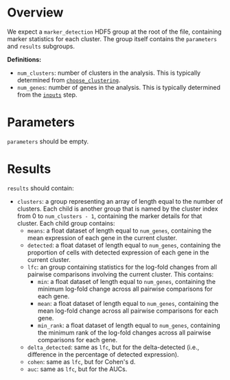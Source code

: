 # Overview

We expect a `marker_detection` HDF5 group at the root of the file, containing marker statistics for each cluster.
The group itself contains the `parameters` and `results` subgroups.

**Definitions:**

- `num_clusters`: number of clusters in the analysis.
  This is typically determined from [`choose_clustering`](../choose_clustering/v1_0.md).
- `num_genes`: number of genes in the analysis.
  This is typically determined from the [`inputs`](../inputs/v1_0.md) step.

# Parameters

`parameters` should be empty.

# Results

`results` should contain:

- `clusters`: a group representing an array of length equal to the number of clusters.
  Each child is another group that is named by the cluster index from 0 to `num_clusters - 1`, containing the marker details for that cluster.
  Each child group contains:
  - `means`: a float dataset of length equal to `num_genes`, containing the mean expression of each gene in the current cluster.
  - `detected`: a float dataset of length equal to `num_genes`, containing the proportion of cells with detected expression of each gene in the current cluster.
  - `lfc`: an group containing statistics for the log-fold changes from all pairwise comparisons involving the current cluster.
    This contains:
    - `min`: a float dataset of length equal to `num_genes`, containing the minimum log-fold change across all pairwise comparisons for each gene.
    - `mean`: a float dataset of length equal to `num_genes`, containing the mean log-fold change across all pairwise comparisons for each gene.
    - `min_rank`: a float dataset of length equal to `num_genes`, containing the minimum rank of the log-fold changes across all pairwise comparisons for each gene.
  - `delta_detected`: same as `lfc`, but for the delta-detected (i.e., difference in the percentage of detected expression).
  - `cohen`: same as `lfc`, but for Cohen's d.
  - `auc`: same as `lfc`, but for the AUCs.
